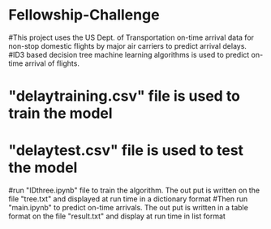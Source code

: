 # Fellowship-Challenge
#This project uses the US Dept. of Transportation on-time arrival data for non-stop domestic flights by major air carriers to predict arrival delays.
#ID3 based decision tree machine learning algorithms is used to predict on-time arrival of flights.
# "delaytraining.csv" file is used to train the model
# "delaytest.csv" file is used to test the model
#run "IDthree.ipynb" file to train the algorithm. The out put is written on the file "tree.txt" and displayed at run time in a dictionary format
#Then run "main.ipynb" to predict on-time arrivals. The out put is written in a table format on the file "result.txt" and display at run time in list format
#
